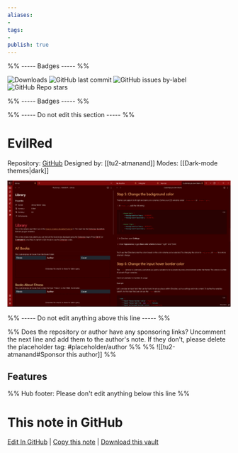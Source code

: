 ```yaml
---
aliases:
- 
tags: 
- 
publish: true
---
```


%% ----- Badges ----- %%

![Downloads](https://img.shields.io/badge/downloads-2071-573E7A?style=for-the-badge&logo=)
![GitHub last commit](https://img.shields.io/github/last-commit/tu2-atmanand/EvilRed-ObsidianTheme?color=573E7A&label=last%20update&logo=github&style=for-the-badge)
![GitHub issues by-label](https://img.shields.io/github/issues/tu2-atmanand/EvilRed-ObsidianTheme/help%20wanted?color=573E7A&logo=github&style=for-the-badge) 
![GitHub Repo stars](https://img.shields.io/github/stars/tu2-atmanand/EvilRed-ObsidianTheme?color=573E7A&logo=github&style=for-the-badge)

%% ----- Badges ----- %%

%% ----- Do not edit this section ----- %%

# EvilRed

Repository: [GitHub](https://github.com/tu2-atmanand/EvilRed-ObsidianTheme)
Designed by: [[tu2-atmanand]]
Modes: [[Dark-mode themes|dark]]



![screenshot](https://github.com/tu2-atmanand/EvilRed-ObsidianTheme/raw/HEAD/Thumbnail.png)

%% ----- Do not edit anything above this line ----- %% 

%% Does the repository or author have any sponsoring links? Uncomment the next line and add them to the author's note. If they don't, please delete the placeholder tag: #placeholder/author %%
%% ![[tu2-atmanand#Sponsor this author]] %%


## Features



%% Hub footer: Please don't edit anything below this line %%

# This note in GitHub

<span class="git-footer">[Edit In GitHub](https://github.dev/obsidian-community/obsidian-hub/blob/main/02%20-%20Community%20Expansions/02.05%20All%20Community%20Expansions/Themes/EvilRed.md "git-hub-edit-note") | [Copy this note](https://raw.githubusercontent.com/obsidian-community/obsidian-hub/main/02%20-%20Community%20Expansions/02.05%20All%20Community%20Expansions/Themes/EvilRed.md "git-hub-copy-note") | [Download this vault](https://github.com/obsidian-community/obsidian-hub/archive/refs/heads/main.zip "git-hub-download-vault") </span>
